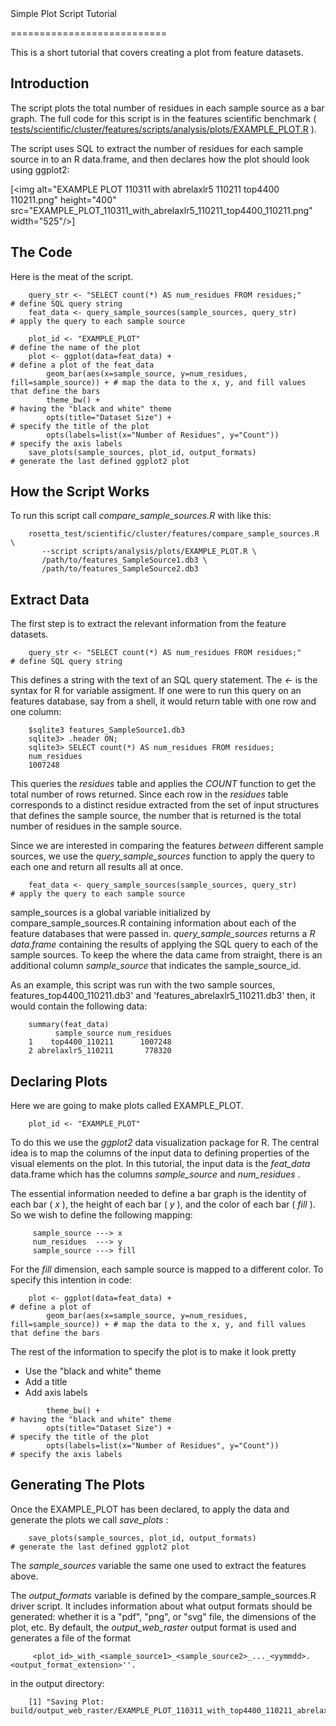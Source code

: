 <!-- --- title: Featurestutorialplotscript -->Simple Plot Script Tutorial
===========================

This is a short tutorial that covers creating a plot from feature datasets.

Introduction
------------

The script plots the total number of residues in each sample source as a bar graph. The full code for this script is in the features scientific benchmark ( [tests/scientific/cluster/features/scripts/analysis/plots/EXAMPLE\_PLOT.R](https://svn.rosettacommons.org/trac/browser/trunk/rosetta/rosetta_tests/scientific/cluster/features/scripts/analysis/plots/EXAMPLE_PLOT.R) ).

The script uses SQL to extract the number of residues for each sample source in to an R data.frame, and then declares how the plot should look using ggplot2:

[\<img alt="EXAMPLE PLOT 110311 with abrelaxlr5 110211 top4400 110211.png" height="400" src="EXAMPLE\_PLOT\_110311\_with\_abrelaxlr5\_110211\_top4400\_110211.png" width="525"/\>]

The Code
--------

Here is the meat of the script.

        query_str <- "SELECT count(*) AS num_residues FROM residues;"            # define SQL query string 
        feat_data <- query_sample_sources(sample_sources, query_str)             # apply the query to each sample source

        plot_id <- "EXAMPLE_PLOT"                                                # define the name of the plot
        plot <- ggplot(data=feat_data) +                                         # define a plot of the feat_data
            geom_bar(aes(x=sample_source, y=num_residues, fill=sample_source)) + # map the data to the x, y, and fill values that define the bars
            theme_bw() +                                                         # having the "black and white" theme
            opts(title="Dataset Size") +                                         # specify the title of the plot
            opts(labels=list(x="Number of Residues", y="Count"))                 # specify the axis labels
        save_plots(sample_sources, plot_id, output_formats)                      # generate the last defined ggplot2 plot

How the Script Works
--------------------

To run this script call *compare\_sample\_sources.R* with like this:

        rosetta_test/scientific/cluster/features/compare_sample_sources.R \
           --script scripts/analysis/plots/EXAMPLE_PLOT.R \
           /path/to/features_SampleSource1.db3 \
           /path/to/features_SampleSource2.db3

Extract Data
------------

The first step is to extract the relevant information from the feature datasets.

        query_str <- "SELECT count(*) AS num_residues FROM residues;"            # define SQL query string 

This defines a string with the text of an SQL query statement. The *\<-* is the syntax for R for variable assigment. If one were to run this query on an features database, say from a shell, it would return table with one row and one column:

        $sqlite3 features_SampleSource1.db3
        sqlite3> .header ON;
        sqlite3> SELECT count(*) AS num_residues FROM residues;
        num_residues
        1007248

This queries the *residues* table and applies the *COUNT* function to get the total number of rows returned. Since each row in the *residues* table corresponds to a distinct residue extracted from the set of input structures that defines the sample source, the number that is returned is the total number of residues in the sample source.

Since we are interested in comparing the features *between* different sample sources, we use the *query\_sample\_sources* function to apply the query to each one and return all results all at once.

        feat_data <- query_sample_sources(sample_sources, query_str)             # apply the query to each sample source

sample\_sources is a global variable initialized by compare\_sample\_sources.R containing information about each of the feature databases that were passed in. *query\_sample\_sources* returns a *R* *data.frame* containing the results of applying the SQL query to each of the sample sources. To keep the where the data came from straight, there is an additional column *sample\_source* that indicates the sample\_source\_id.

As an example, this script was run with the two sample sources, features\_top4400\_110211.db3' and 'features\_abrelaxlr5\_110211.db3' then, it would contain the following data:

        summary(feat_data)
              sample_source num_residues
        1    top4400_110211      1007248
        2 abrelaxlr5_110211       778320

Declaring Plots
---------------

Here we are going to make plots called EXAMPLE\_PLOT.

        plot_id <- "EXAMPLE_PLOT"

To do this we use the *ggplot2* data visualization package for R. The central idea is to map the columns of the input data to defining properties of the visual elements on the plot. In this tutorial, the input data is the *feat\_data* data.frame which has the columns *sample\_source* and *num\_residues* .

The essential information needed to define a bar graph is the identity of each bar ( *x* ), the height of each bar ( *y* ), and the color of each bar ( *fill* ). So we wish to define the following mapping:

         sample_source ---> x
         num_residues  ---> y
         sample_source ---> fill

For the *fill* dimension, each sample source is mapped to a different color. To specify this intention in code:

        plot <- ggplot(data=feat_data) +                                         # define a plot of  
            geom_bar(aes(x=sample_source, y=num_residues, fill=sample_source)) + # map the data to the x, y, and fill values that define the bars

The rest of the information to specify the plot is to make it look pretty

-   Use the "black and white" theme
-   Add a title
-   Add axis labels

<!-- -->

            theme_bw() +                                                         # having the "black and white" theme
            opts(title="Dataset Size") +                                         # specify the title of the plot
            opts(labels=list(x="Number of Residues", y="Count"))                 # specify the axis labels

Generating The Plots
--------------------

Once the EXAMPLE\_PLOT has been declared, to apply the data and generate the plots we call *save\_plots* :

        save_plots(sample_sources, plot_id, output_formats)                     # generate the last defined ggplot2 plot

The *sample\_sources* variable the same one used to extract the features above.

The *output\_formats* variable is defined by the compare\_sample\_sources.R driver script. It includes information about what output formats should be generated: whether it is a "pdf", "png", or "svg" file, the dimensions of the plot, etc. By default, the *output\_web\_raster* output format is used and generates a file of the format

         <plot_id>_with_<sample_source1>_<sample_source2>_..._<yymmdd>.<output_format_extension>''.

in the output directory:

        [1] "Saving Plot: build/output_web_raster/EXAMPLE_PLOT_110311_with_top4400_110211_abrelaxlr5_110211.png"
